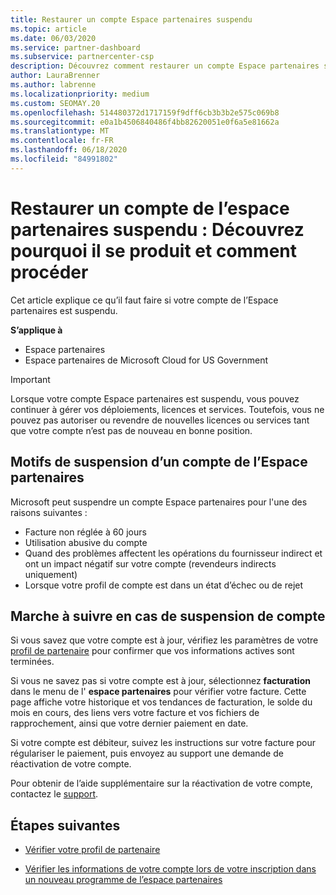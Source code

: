 ```yaml
---
title: Restaurer un compte Espace partenaires suspendu
ms.topic: article
ms.date: 06/03/2020
ms.service: partner-dashboard
ms.subservice: partnercenter-csp
description: Découvrez comment restaurer un compte Espace partenaires suspendu, pourquoi un compte peut être suspendu et comment utiliser votre compte pendant la suspension.
author: LauraBrenner
ms.author: labrenne
ms.localizationpriority: medium
ms.custom: SEOMAY.20
ms.openlocfilehash: 514480372d1717159f9dff6cb3b3b2e575c069b8
ms.sourcegitcommit: e0a1b4506840486f4bb82620051e0f6a5e81662a
ms.translationtype: MT
ms.contentlocale: fr-FR
ms.lasthandoff: 06/18/2020
ms.locfileid: "84991802"
---
```

# <a name="restore-a-suspended-partner-center-account---learn-why-it-happens-and-what-to-do-about-it"></a>Restaurer un compte de l’espace partenaires suspendu : Découvrez pourquoi il se produit et comment procéder

Cet article explique ce qu’il faut faire si votre compte de l’Espace partenaires est suspendu.

**S’applique à**

-  Espace partenaires
-  Espace partenaires de Microsoft Cloud for US Government


> [!IMPORTANT]  
> Lorsque votre compte Espace partenaires est suspendu, vous pouvez continuer à gérer vos déploiements, licences et services. Toutefois, vous ne pouvez pas autoriser ou revendre de nouvelles licences ou services tant que votre compte n’est pas de nouveau en bonne position.

## <a name="why-partner-center-accounts-are-suspended"></a>Motifs de suspension d’un compte de l’Espace partenaires

Microsoft peut suspendre un compte Espace partenaires pour l'une des raisons suivantes :

- Facture non réglée à 60 jours 
- Utilisation abusive du compte
- Quand des problèmes affectent les opérations du fournisseur indirect et ont un impact négatif sur votre compte (revendeurs indirects uniquement)
- Lorsque votre profil de compte est dans un état d’échec ou de rejet

## <a name="what-to-do-if-your-account-is-suspended"></a>Marche à suivre en cas de suspension de compte

Si vous savez que votre compte est à jour, vérifiez les paramètres de votre [profil de partenaire](https://partner.microsoft.com/pcv/accountsettings/partnerprofile) pour confirmer que vos informations actives sont terminées. 

Si vous ne savez pas si votre compte est à jour, sélectionnez **facturation** dans le menu de l' **espace partenaires** pour vérifier votre facture. Cette page affiche votre historique et vos tendances de facturation, le solde du mois en cours, des liens vers votre facture et vos fichiers de rapprochement, ainsi que votre dernier paiement en date.

Si votre compte est débiteur, suivez les instructions sur votre facture pour régulariser le paiement, puis envoyez au support une demande de réactivation de votre compte. 

Pour obtenir de l’aide supplémentaire sur la réactivation de votre compte, contactez le [support](https://partner.microsoft.com/dashboard/support/csp/servicerequests/create).

## <a name="next-steps"></a>Étapes suivantes

- [Vérifier votre profil de partenaire](update-your-partner-profile.md)

- [Vérifier les informations de votre compte lors de votre inscription dans un nouveau programme de l’espace partenaires](verification-responses.md)
